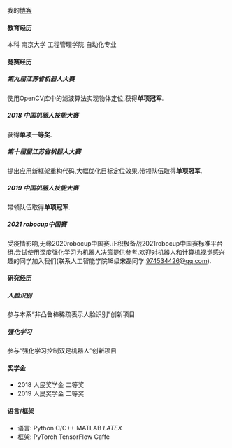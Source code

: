 我的[博客](https://blog.csdn.net/qq_43257640) 

#### 教育经历

本科 南京大学 工程管理学院 自动化专业



#### 竞赛经历

##### 第九届江苏省机器人大赛
使用OpenCV库中的滤波算法实现物体定位,获得**单项冠军**.
##### 2018 中国机器人技能大赛
获得**单项一等奖**.
##### 第十届届江苏省机器人大赛
提出应用新框架重构代码,大幅优化目标定位效果.带领队伍取得**单项冠军**.
##### 2019 中国机器人技能大赛
带领队伍取得**单项冠军**.
##### 2021 robocup中国赛
受疫情影响,无缘2020robocup中国赛.正积极备战2021robocup中国赛标准平台组.尝试使用深度强化学习为机器人决策提供参考.欢迎对机器人和计算机视觉感兴趣的同学加入我们(联系人工智能学院18级宋磊同学:974534426@qq.com).



#### 研究经历
##### 人脸识别
参与本系“非凸鲁棒稀疏表示人脸识别”创新项目
##### 强化学习
参与“强化学习控制双足机器人”创新项目




#### 奖学金
- 2018 人民奖学金 二等奖
- 2019 人民奖学金 二等奖



#### 语言/框架
- 语言: Python C/C++ MATLAB _LATEX_
- 框架: PyTorch TensorFlow Caffe



